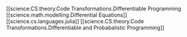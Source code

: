 

[[science.CS.theory.Code Transformations.Differentiable Programming
[[science.math.modelling.Differential Equations]]
[[science.cs.languages.julia]]
[[science.CS.theory.Code Transformations.Differentiable and Probabalistic Programming]]
